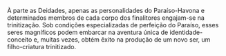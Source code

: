 ﻿À parte as Deidades, apenas as personalidades do Paraíso-Havona e determinados membros de cada corpo dos finalitores engajam-se na trinitização. Sob condições especializadas de perfeição do Paraíso, esses seres magníficos podem embarcar na aventura única de identidade-conceito e, muitas vezes, obtém êxito na produção de um novo ser, um filho-criatura trinitizado.